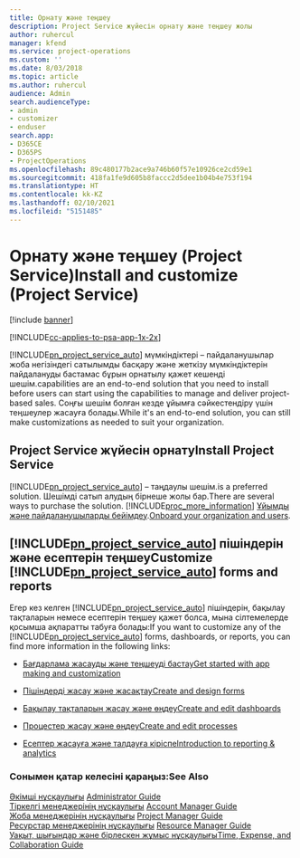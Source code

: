 ```yaml
---
title: Орнату және теңшеу
description: Project Service жүйесін орнату және теңшеу жолы
author: ruhercul
manager: kfend
ms.service: project-operations
ms.custom: ''
ms.date: 8/03/2018
ms.topic: article
ms.author: ruhercul
audience: Admin
search.audienceType:
- admin
- customizer
- enduser
search.app:
- D365CE
- D365PS
- ProjectOperations
ms.openlocfilehash: 89c480177b2ace9a746b60f57e10926ce2cd59e1
ms.sourcegitcommit: 418fa1fe9d605b8faccc2d5dee1b04b4e753f194
ms.translationtype: HT
ms.contentlocale: kk-KZ
ms.lasthandoff: 02/10/2021
ms.locfileid: "5151485"
---
```

# <a name="install-and-customize-project-service"></a><span data-ttu-id="aa0a4-103">Орнату және теңшеу (Project Service)</span><span class="sxs-lookup"><span data-stu-id="aa0a4-103">Install and customize (Project Service)</span></span>

[!include [banner](../includes/psa-now-project-operations.md)]

[!INCLUDE[cc-applies-to-psa-app-1x-2x](../includes/cc-applies-to-psa-app-1x-2x.md)]

[!INCLUDE[pn_project_service_auto](../includes/pn-project-service-auto.md)] <span data-ttu-id="aa0a4-104">мүмкіндіктері – пайдаланушылар жоба негізіндегі сатылымды басқару және жеткізу мүмкіндіктерін пайдалануды бастамас бұрын орнатылу қажет кешенді шешім.</span><span class="sxs-lookup"><span data-stu-id="aa0a4-104">capabilities are an end-to-end solution that you need to install before users can start using the capabilities to manage and deliver project-based sales.</span></span> <span data-ttu-id="aa0a4-105">Соңғы шешім болған кезде ұйымға сәйкестендіру үшін теңшеулер жасауға болады.</span><span class="sxs-lookup"><span data-stu-id="aa0a4-105">While it's an end-to-end solution, you can still make customizations as needed to suit your organization.</span></span>  
<!-- TODO: I expect to find the information on how to get and install this here. Please find that and add it here. Same for Project Service.--> 
  
## <a name="install-project-service"></a><span data-ttu-id="aa0a4-106">Project Service жүйесін орнату</span><span class="sxs-lookup"><span data-stu-id="aa0a4-106">Install Project Service</span></span>  
 [!INCLUDE[pn_project_service_auto](../includes/pn-project-service-auto.md)] <span data-ttu-id="aa0a4-107">– таңдаулы шешім.</span><span class="sxs-lookup"><span data-stu-id="aa0a4-107">is a preferred solution.</span></span> <span data-ttu-id="aa0a4-108">Шешімді сатып алудың бірнеше жолы бар.</span><span class="sxs-lookup"><span data-stu-id="aa0a4-108">There are several ways to purchase the solution.</span></span> [!INCLUDE[proc_more_information](../includes/proc-more-information.md)] <span data-ttu-id="aa0a4-109">[Ұйымды және пайдаланушыларды бейімдеу](https://docs.microsoft.com/dynamics365/customerengagement/on-premises/admin/onboard-your-organization-and-users-to-dynamics-365-online).</span><span class="sxs-lookup"><span data-stu-id="aa0a4-109">[Onboard your organization and users](https://docs.microsoft.com/dynamics365/customerengagement/on-premises/admin/onboard-your-organization-and-users-to-dynamics-365-online).</span></span>  
  
## <a name="customize-pn_project_service_auto-forms-and-reports"></a><span data-ttu-id="aa0a4-110">[!INCLUDE[pn_project_service_auto](../includes/pn-project-service-auto.md)] пішіндерін және есептерін теңшеу</span><span class="sxs-lookup"><span data-stu-id="aa0a4-110">Customize [!INCLUDE[pn_project_service_auto](../includes/pn-project-service-auto.md)] forms and reports</span></span>  
 <span data-ttu-id="aa0a4-111">Егер кез келген [!INCLUDE[pn_project_service_auto](../includes/pn-project-service-auto.md)] пішіндерін, бақылау тақталарын немесе есептерін теңшеу қажет болса, мына сілтемелерде қосымша ақпаратты табуға болады:</span><span class="sxs-lookup"><span data-stu-id="aa0a4-111">If you want to customize any of the [!INCLUDE[pn_project_service_auto](../includes/pn-project-service-auto.md)] forms, dashboards, or reports, you can find more information in the following links:</span></span>  
  
- [<span data-ttu-id="aa0a4-112">Бағдарлама жасауды және теңшеуді бастау</span><span class="sxs-lookup"><span data-stu-id="aa0a4-112">Get started with app making and customization</span></span>](https://docs.microsoft.com/dynamics365/customerengagement/on-premises/customize/getting-started-customization)  
  
- [<span data-ttu-id="aa0a4-113">Пішіндерді жасау және жасақтау</span><span class="sxs-lookup"><span data-stu-id="aa0a4-113">Create and design forms</span></span>](https://docs.microsoft.com/dynamics365/customerengagement/on-premises/customize/create-design-forms)  
  
- [<span data-ttu-id="aa0a4-114">Бақылау тақталарын жасау және өңдеу</span><span class="sxs-lookup"><span data-stu-id="aa0a4-114">Create and edit dashboards</span></span>](https://docs.microsoft.com/dynamics365/customerengagement/on-premises/customize/create-edit-dashboards)  
  
- [<span data-ttu-id="aa0a4-115">Процестер жасау және өңдеу</span><span class="sxs-lookup"><span data-stu-id="aa0a4-115">Create and edit processes</span></span>](https://docs.microsoft.com/dynamics365/customerengagement/on-premises/customize/guide-staff-through-common-tasks-processes)  
  
- [<span data-ttu-id="aa0a4-116">Есептер жасауға және талдауға кіріспе</span><span class="sxs-lookup"><span data-stu-id="aa0a4-116">Introduction to reporting & analytics</span></span>](https://docs.microsoft.com/dynamics365/customerengagement/on-premises/analytics/reporting-analytics-with-dynamics-365)  
  
### <a name="see-also"></a><span data-ttu-id="aa0a4-117">Сонымен қатар келесіні қараңыз:</span><span class="sxs-lookup"><span data-stu-id="aa0a4-117">See Also</span></span>  
 <span data-ttu-id="aa0a4-118">[Әкімші нұсқаулығы](../psa/admin-guide.md) </span><span class="sxs-lookup"><span data-stu-id="aa0a4-118">[Administrator Guide](../psa/admin-guide.md) </span></span>  
 <span data-ttu-id="aa0a4-119">[Тіркелгі менеджерінің нұсқаулығы](../psa/account-manager-guide.md) </span><span class="sxs-lookup"><span data-stu-id="aa0a4-119">[Account Manager Guide](../psa/account-manager-guide.md) </span></span>  
 <span data-ttu-id="aa0a4-120">[Жоба менеджерінің нұсқаулығы](../psa/project-manager-guide.md) </span><span class="sxs-lookup"><span data-stu-id="aa0a4-120">[Project Manager Guide](../psa/project-manager-guide.md) </span></span>  
 <span data-ttu-id="aa0a4-121">[Ресурстар менеджерінің нұсқаулығы](../psa/resource-manager-guide.md) </span><span class="sxs-lookup"><span data-stu-id="aa0a4-121">[Resource Manager Guide](../psa/resource-manager-guide.md) </span></span>  
 [<span data-ttu-id="aa0a4-122">Уақыт, шығындар және бірлескен жұмыс нұсқаулығы</span><span class="sxs-lookup"><span data-stu-id="aa0a4-122">Time, Expense, and Collaboration Guide</span></span>](../psa/time-expense-collaboration-guide.md)
